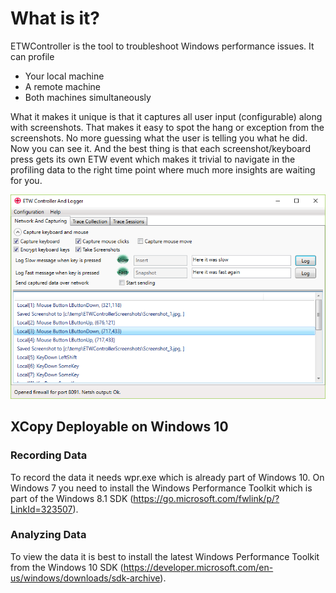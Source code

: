 ﻿# What is it?

ETWController is the tool to troubleshoot Windows performance issues. It can profile

* Your local machine
* A remote machine
* Both machines simultaneously

What it makes it unique is that it captures all user input (configurable) along with screenshots. That makes it easy to spot the hang or exception from the screenshots. No more guessing what the user is telling you what he did. Now you can see it. And the best thing is that each screenshot/keyboard press gets its own ETW event which makes it trivial to navigate in 
the profiling data to the right time point where much more insights are waiting for you. 

![Main UI](Images/MainUI.png)

## XCopy Deployable on Windows 10

### Recording Data
To record the data it needs wpr.exe which is already part of Windows 10. On Windows 7 you need to install the Windows Performance Toolkit which is part of the Windows 8.1 SDK (https://go.microsoft.com/fwlink/p/?LinkId=323507).

### Analyzing Data
To view the data it is best to install the latest Windows Performance Toolkit from the Windows 10 SDK (https://developer.microsoft.com/en-us/windows/downloads/sdk-archive).

 
